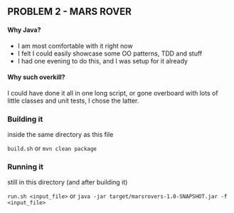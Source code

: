 ## PROBLEM 2 - MARS ROVER

#### Why Java?

- I am most comfortable with it right now
- I felt I could easily showcase some OO patterns, TDD and stuff
- I had one evening to do this, and I was setup for it already

#### Why such overkill?

I could have done it all in one long script, or gone overboard with lots of little classes and unit tests, I chose the
latter.

### Building it

inside the same directory as this file

`build.sh`
or
`mvn clean package`

### Running it

still in this directory (and after building it)

`run.sh <input_file>`
or
`java -jar target/marsrovers-1.0-SNAPSHOT.jar -f <input_file>`